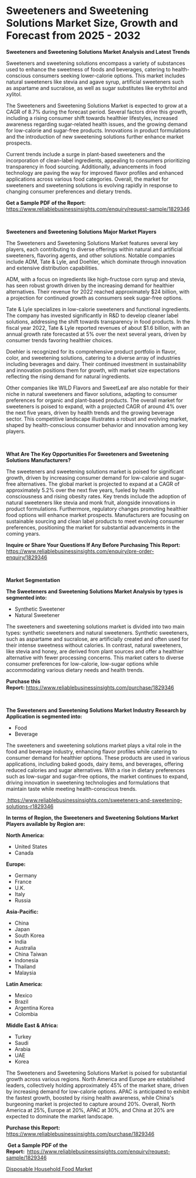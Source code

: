 <p><h1>Sweeteners and Sweetening Solutions Market Size, Growth and Forecast from 2025 - 2032</h1></p><p><strong>Sweeteners and Sweetening Solutions Market Analysis and Latest Trends</strong></p>
<p><p>Sweeteners and sweetening solutions encompass a variety of substances used to enhance the sweetness of foods and beverages, catering to health-conscious consumers seeking lower-calorie options. This market includes natural sweeteners like stevia and agave syrup, artificial sweeteners such as aspartame and sucralose, as well as sugar substitutes like erythritol and xylitol.</p><p>The Sweeteners and Sweetening Solutions Market is expected to grow at a CAGR of 8.7% during the forecast period. Several factors drive this growth, including a rising consumer shift towards healthier lifestyles, increased awareness regarding sugar-related health issues, and the growing demand for low-calorie and sugar-free products. Innovations in product formulations and the introduction of new sweetening solutions further enhance market prospects.</p><p>Current trends include a surge in plant-based sweeteners and the incorporation of clean-label ingredients, appealing to consumers prioritizing transparency in food sourcing. Additionally, advancements in food technology are paving the way for improved flavor profiles and enhanced applications across various food categories. Overall, the market for sweeteners and sweetening solutions is evolving rapidly in response to changing consumer preferences and dietary trends.</p></p>
<p><strong>Get a Sample PDF of the Report:&nbsp;</strong> <a href="https://www.reliablebusinessinsights.com/enquiry/request-sample/1829346?utm_campaign=2099&utm_medium=2&utm_source=Github&utm_content=ia&utm_term=15022025&utm_id=sweeteners-and-sweetening-solutions">https://www.reliablebusinessinsights.com/enquiry/request-sample/1829346</a></p>
<p>&nbsp;</p>
<p><strong>Sweeteners and Sweetening Solutions Major Market Players</strong></p>
<p><p>The Sweeteners and Sweetening Solutions Market features several key players, each contributing to diverse offerings within natural and artificial sweeteners, flavoring agents, and other solutions. Notable companies include ADM, Tate & Lyle, and Doehler, which dominate through innovation and extensive distribution capabilities.</p><p>ADM, with a focus on ingredients like high-fructose corn syrup and stevia, has seen robust growth driven by the increasing demand for healthier alternatives. Their revenue for 2022 reached approximately $24 billion, with a projection for continued growth as consumers seek sugar-free options.</p><p>Tate & Lyle specializes in low-calorie sweeteners and functional ingredients. The company has invested significantly in R&D to develop cleaner label solutions, addressing the shift towards transparency in food products. In the fiscal year 2022, Tate & Lyle reported revenues of about $1.6 billion, with an annual growth rate forecasted at 5% over the next several years, driven by consumer trends favoring healthier choices.</p><p>Doehler is recognized for its comprehensive product portfolio in flavor, color, and sweetening solutions, catering to a diverse array of industries including beverages and dairy. Their continued investment in sustainability and innovation positions them for growth, with market size expectations reflecting the rising demand for natural ingredients.</p><p>Other companies like WILD Flavors and SweetLeaf are also notable for their niche in natural sweeteners and flavor solutions, adapting to consumer preferences for organic and plant-based products. The overall market for sweeteners is poised to expand, with a projected CAGR of around 4% over the next five years, driven by health trends and the growing beverage sector. This competitive landscape illustrates a robust and evolving market, shaped by health-conscious consumer behavior and innovation among key players.</p></p>
<p>&nbsp;</p>
<p><strong>What Are The Key Opportunities For Sweeteners and Sweetening Solutions Manufacturers?</strong></p>
<p><p>The sweeteners and sweetening solutions market is poised for significant growth, driven by increasing consumer demand for low-calorie and sugar-free alternatives. The global market is projected to expand at a CAGR of approximately 5.2% over the next five years, fueled by health consciousness and rising obesity rates. Key trends include the adoption of natural sweeteners like stevia and monk fruit, alongside innovations in product formulations. Furthermore, regulatory changes promoting healthier food options will enhance market prospects. Manufacturers are focusing on sustainable sourcing and clean label products to meet evolving consumer preferences, positioning the market for substantial advancements in the coming years.</p></p>
<p><strong>Inquire or Share Your Questions If Any Before Purchasing This Report:</strong> <a href="https://www.reliablebusinessinsights.com/enquiry/pre-order-enquiry/1829346?utm_campaign=2099&utm_medium=2&utm_source=Github&utm_content=ia&utm_term=15022025&utm_id=sweeteners-and-sweetening-solutions">https://www.reliablebusinessinsights.com/enquiry/pre-order-enquiry/1829346</a></p>
<p>&nbsp;</p>
<p><strong>Market Segmentation</strong></p>
<p><strong>The Sweeteners and Sweetening Solutions Market Analysis by types is segmented into:</strong></p>
<p><ul><li>Synthetic Sweetener</li><li>Natural Sweetener</li></ul></p>
<p><p>The sweeteners and sweetening solutions market is divided into two main types: synthetic sweeteners and natural sweeteners. Synthetic sweeteners, such as aspartame and sucralose, are artificially created and often used for their intense sweetness without calories. In contrast, natural sweeteners, like stevia and honey, are derived from plant sources and offer a healthier alternative with fewer processing concerns. This market caters to diverse consumer preferences for low-calorie, low-sugar options while accommodating various dietary needs and health trends.</p></p>
<p><strong>Purchase this Report:&nbsp;</strong><a href="https://www.reliablebusinessinsights.com/purchase/1829346?utm_campaign=2099&utm_medium=2&utm_source=Github&utm_content=ia&utm_term=15022025&utm_id=sweeteners-and-sweetening-solutions">https://www.reliablebusinessinsights.com/purchase/1829346</a></p>
<p>&nbsp;</p>
<p><strong>The Sweeteners and Sweetening Solutions Market Industry Research by Application is segmented into:</strong></p>
<p><ul><li>Food</li><li>Beverage</li></ul></p>
<p><p>The sweeteners and sweetening solutions market plays a vital role in the food and beverage industry, enhancing flavor profiles while catering to consumer demand for healthier options. These products are used in various applications, including baked goods, dairy items, and beverages, offering reduced calories and sugar alternatives. With a rise in dietary preferences such as low-sugar and sugar-free options, the market continues to expand, driving innovation in sweetening technologies and formulations that maintain taste while meeting health-conscious trends.</p></p>
<p><a href="https://www.reliablebusinessinsights.com/sweeteners-and-sweetening-solutions-r1829346?utm_campaign=2099&utm_medium=2&utm_source=Github&utm_content=ia&utm_term=15022025&utm_id=sweeteners-and-sweetening-solutions">&nbsp;https://www.reliablebusinessinsights.com/sweeteners-and-sweetening-solutions-r1829346</a></p>
<p><strong>In terms of Region, the Sweeteners and Sweetening Solutions Market Players available by Region are:</strong></p>
<p>
    <p> <strong> North America: </strong>
        <ul>
            <li>United States</li>
            <li>Canada</li>
        </ul>
        </p> 
    <p> <strong> Europe: </strong>
        <ul>
            <li>Germany</li>
            <li>France</li>
            <li>U.K.</li>
            <li>Italy</li>
            <li>Russia</li>
        </ul>
        </p> 
    <p> <strong> Asia-Pacific: </strong>
        <ul>
            <li>China</li>
            <li>Japan</li>
            <li>South Korea</li>
            <li>India</li>
            <li>Australia</li>
            <li>China Taiwan</li>
            <li>Indonesia</li>
            <li>Thailand</li>
            <li>Malaysia</li>
        </ul>
        </p> 
    <p> <strong> Latin America: </strong>
        <ul>
            <li>Mexico</li>
            <li>Brazil</li>
            <li>Argentina Korea</li>
            <li>Colombia</li>
        </ul>
        </p> 
    <p> <strong> Middle East & Africa: </strong>
        <ul>
            <li>Turkey</li>
            <li>Saudi</li>
            <li>Arabia</li>
            <li>UAE</li>
            <li>Korea</li>
        </ul>
    </p>
    </p>
<p><p>The Sweeteners and Sweetening Solutions Market is poised for substantial growth across various regions. North America and Europe are established leaders, collectively holding approximately 45% of the market share, driven by increasing demand for low-calorie options. APAC is anticipated to exhibit the fastest growth, boosted by rising health awareness, while China's burgeoning market is projected to capture around 20%. Overall, North America at 25%, Europe at 20%, APAC at 30%, and China at 20% are expected to dominate the market landscape.</p></p>
<p><strong>Purchase this Report: </strong><a href="https://www.reliablebusinessinsights.com/purchase/1829346?utm_campaign=2099&utm_medium=2&utm_source=Github&utm_content=ia&utm_term=15022025&utm_id=sweeteners-and-sweetening-solutions">https://www.reliablebusinessinsights.com/purchase/1829346</a></p>
<p>&nbsp;<strong>Get a Sample PDF of the Report:&nbsp;&nbsp;</strong><a href="https://www.reliablebusinessinsights.com/enquiry/request-sample/1829346?utm_campaign=2099&utm_medium=2&utm_source=Github&utm_content=ia&utm_term=15022025&utm_id=sweeteners-and-sweetening-solutions">https://www.reliablebusinessinsights.com/enquiry/request-sample/1829346</a></p>
<p><strong></strong></p>
<p><p><a href="https://github.com/NargisHussain432/Market-Research-Report-List-1/blob/main/disposable-household-food-market.md?utm_campaign=2099&utm_medium=2&utm_source=Github&utm_content=ia&utm_term=15022025&utm_id=sweeteners-and-sweetening-solutions">Disposable Household Food Market</a></p></p>